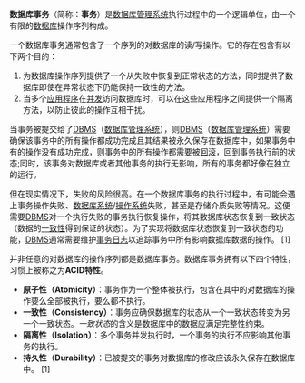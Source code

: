**数据库事务**（简称：**事务**）是[数据库管理系统](https://baike.baidu.com/item/数据库管理系统)执行过程中的一个逻辑单位，由一个有限的[数据库](https://baike.baidu.com/item/数据库)操作序列构成。

一个数据库事务通常包含了一个序列的对数据库的读/写操作。它的存在包含有以下两个目的：

1. 为数据库操作序列提供了一个从失败中恢复到正常状态的方法，同时提供了数据库即使在异常状态下仍能保持一致性的方法。
2. 当多个[应用程序](https://baike.baidu.com/item/应用程序)在[并发](https://baike.baidu.com/item/并发)访问数据库时，可以在这些应用程序之间提供一个隔离方法，以防止彼此的操作互相干扰。

当事务被提交给了[DBMS](https://baike.baidu.com/item/DBMS)（[数据库管理系统](https://baike.baidu.com/item/数据库管理系统)），则[DBMS](https://baike.baidu.com/item/DBMS)（[数据库管理系统](https://baike.baidu.com/item/数据库管理系统)）需要确保该事务中的所有操作都成功完成且其结果被永久保存在数据库中，如果事务中有的操作没有成功完成，则事务中的所有操作都需要被[回滚](https://baike.baidu.com/item/回滚)，回到事务执行前的状态;同时，该事务对数据库或者其他事务的执行无影响，所有的事务都好像在独立的运行。

但在现实情况下，失败的风险很高。在一个数据库事务的执行过程中，有可能会遇上事务操作失败、[数据库系统](https://baike.baidu.com/item/数据库系统)/[操作系统](https://baike.baidu.com/item/操作系统)失败，甚至是存储介质失败等情况。这便需要[DBMS](https://baike.baidu.com/item/DBMS)对一个执行失败的事务执行恢复操作，将其数据库状态恢复到一致状态（数据的[一致性](https://baike.baidu.com/item/一致性)得到保证的状态）。为了实现将数据库状态恢复到一致状态的功能，[DBMS](https://baike.baidu.com/item/DBMS)通常需要维护[事务日志](https://baike.baidu.com/item/事务日志)以追踪事务中所有影响数据库数据的操作。 [1]  

并非任意的对数据库的操作序列都是数据库事务。数据库事务拥有以下四个特性，习惯上被称之为**ACID特性**。

- **原子性（Atomicity）**：事务作为一个整体被执行，包含在其中的对数据库的操作要么全部被执行，要么都不执行。
- **一致性（Consistency）**：事务应确保数据库的状态从一个一致状态转变为另一个一致状态。*一致状态*的含义是数据库中的数据应满足完整性约束。
- **隔离性（Isolation）**：多个事务并发执行时，一个事务的执行不应影响其他事务的执行。
- **持久性（Durability）**：已被提交的事务对数据库的修改应该永久保存在数据库中。 [1] 